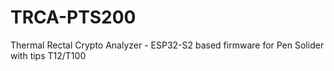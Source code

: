 # TRCA-PTS200
Thermal Rectal Crypto Analyzer -  ESP32-S2 based firmware for Pen Solider with tips T12/T100 

